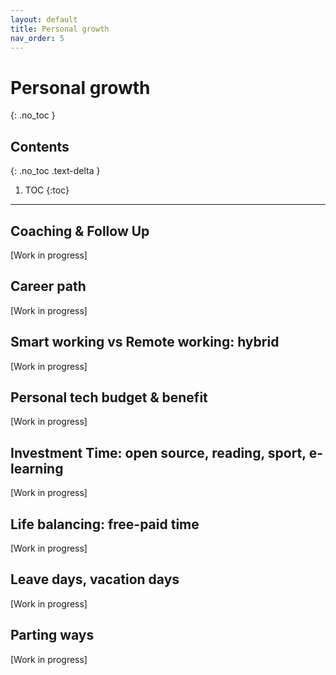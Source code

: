 ```yaml
---
layout: default
title: Personal growth
nav_order: 5
---
```


# Personal growth
{: .no_toc }

## Contents
{: .no_toc .text-delta }

1. TOC
{:toc}

---

## Coaching & Follow Up

[Work in progress]

## Career path

[Work in progress]

## Smart working vs Remote working: hybrid

[Work in progress]

## Personal tech budget & benefit

[Work in progress]

## Investment Time: open source, reading, sport, e-learning

[Work in progress]

## Life balancing: free-paid time

[Work in progress]

## Leave days, vacation days

[Work in progress]

## Parting ways

[Work in progress]
